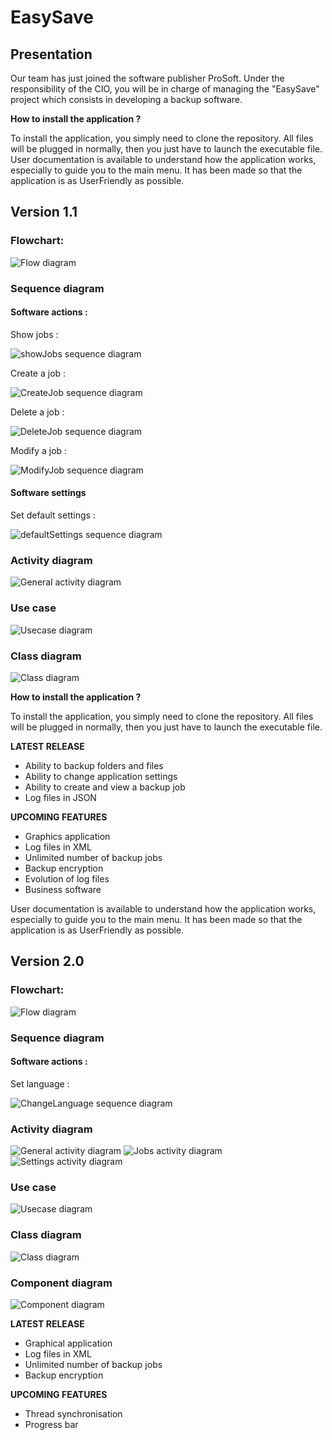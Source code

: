 # EasySave
## Presentation

Our team has just joined the software publisher ProSoft. Under the responsibility of the CIO, you will be in charge of managing the "EasySave" project which consists in developing a backup software.

**How to install the application ?**

To install the application, you simply need to clone the repository. All files will be plugged in normally, then you just have to launch the executable file.
User documentation is available to understand how the application works, especially to guide you to the main menu. It has been made so that the application is as UserFriendly as possible.


## Version 1.1
### Flowchart:

![Flow diagram](CDC/1.1/flow_diagram.png)

### Sequence diagram

#### Software actions :

Show jobs :

![showJobs sequence diagram](CDC/1.1/sequence_diagram_job_show.png)

Create a job :

![CreateJob sequence diagram](CDC/1.1/sequence_diagram_job_create.png)

Delete a job :

![DeleteJob sequence diagram](CDC/1.1/sequence_diagram_job_delete.png)

Modify a job :

![ModifyJob sequence diagram](CDC/1.1/sequence_diagram_job_modify.png)

#### Software settings

Set default settings :

![defaultSettings sequence diagram](CDC/1.1/sequence_diagram_settings_defaultSettings.png)

### Activity diagram

![General activity diagram](CDC/1.1/activity_diagram.png)

### Use case

![Usecase diagram](CDC/1.1/usecase_diagram.png)

### Class diagram

![Class diagram](CDC/1.1/class_diagram.png)

**How to install the application ?**

To install the application, you simply need to clone the repository. All files will be plugged in normally, then you just have to launch the executable file.

**LATEST RELEASE**

 - Ability to backup folders and files
 - Ability to change application settings
 - Ability to create and view a backup job
 - Log files in JSON

**UPCOMING FEATURES**

 - Graphics application
 - Log files in XML
 - Unlimited number of backup jobs
 - Backup encryption
 - Evolution of log files
 - Business software

User documentation is available to understand how the application works, especially to guide you to the main menu. It has been made so that the application is as UserFriendly as possible.

## Version 2.0
### Flowchart:

![Flow diagram](CDC/2.0/flow_diagram.png)

### Sequence diagram

#### Software actions :

Set language :

![ChangeLanguage sequence diagram](CDC/2.0/sequence_diagram_settings_changeLanguage.png)

### Activity diagram

![General activity diagram](CDC/2.0/activity_diagram_general.png)
![Jobs activity diagram](CDC/2.0/activity_diagram_jobs.png)
![Settings activity diagram](CDC/2.0/activity_diagram_settings.png)

### Use case

![Usecase diagram](CDC/2.0/usecase_diagram.png)

### Class diagram

![Class diagram](CDC/2.0/class_diagram.png)

### Component diagram

![Component diagram](CDC/2.0/component_diagram.png)

**LATEST RELEASE**

 - Graphical application
 - Log files in XML
 - Unlimited number of backup jobs
 - Backup encryption

**UPCOMING FEATURES**

 - Thread synchronisation
 - Progress bar